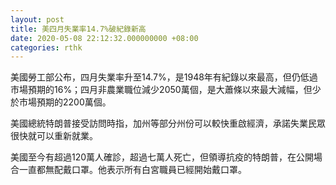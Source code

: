 ```yaml
---
layout: post
title: 美四月失業率14.7%破紀錄新高
date: 2020-05-08 22:12:32.000000000 +08:00
categories: rthk
---
```


美國勞工部公布，四月失業率升至14.7%，是1948年有紀錄以來最高，但仍低過市場預期的16%；四月非農業職位減少2050萬個，是大蕭條以來最大減幅，但少於市場預期的2200萬個。

美國總統特朗普接受訪問時指，加州等部分州份可以較快重啟經濟，承諾失業民眾很快就可以重新就業。

美國至今有超過120萬人確診，超過七萬人死亡，但領導抗疫的特朗普，在公開場合一直都無配戴口罩。他表示所有白宮職員已經開始戴口罩。

